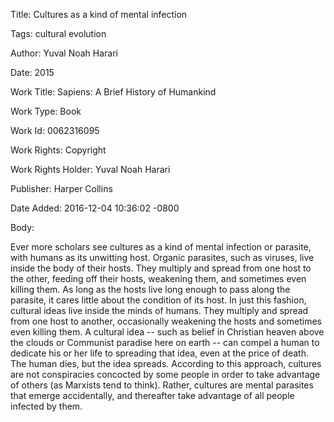 Title:  Cultures as a kind of mental infection

Tags:   cultural evolution

Author: Yuval Noah Harari

Date:   2015

Work Title: Sapiens: A Brief History of Humankind

Work Type: Book

Work Id: 0062316095

Work Rights: Copyright

Work Rights Holder: Yuval Noah Harari

Publisher: Harper Collins

Date Added: 2016-12-04 10:36:02 -0800

Body: 

Ever more scholars see cultures as a kind of mental infection or parasite, with humans as its unwitting host. Organic parasites, such as viruses, live inside the body of their hosts. They multiply and spread from one host to the other, feeding off their hosts, weakening them, and sometimes even killing them. As long as the hosts live long enough to pass along the parasite, it cares little about the condition of its host. In just this fashion, cultural ideas live inside the minds of humans. They multiply and spread from one host to another, occasionally weakening the hosts and sometimes even killing them. A cultural idea -- such as belief in Christian heaven above the clouds or Communist paradise here on earth -- can compel a human to dedicate his or her life to spreading that idea, even at the price of death. The human dies, but the idea spreads. According to this approach, cultures are not conspiracies concocted by some people in order to take advantage of others (as Marxists tend to think). Rather, cultures are mental parasites that emerge accidentally, and thereafter take advantage of all people infected by them.

